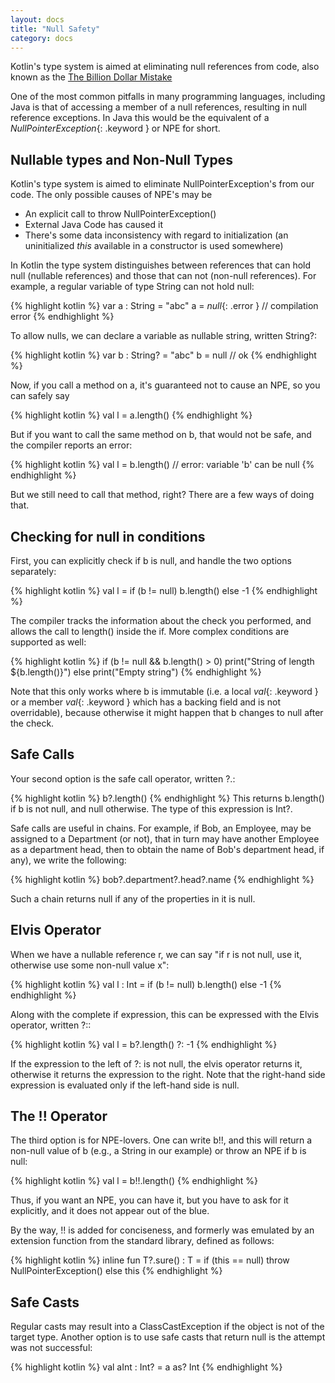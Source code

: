 ```yaml
---
layout: docs
title: "Null Safety"
category: docs
---
```


Kotlin's type system is aimed at eliminating null references from code, also known as the [The Billion Dollar Mistake](http://qconlondon.com/london-2009/presentation/Null+References:+The+Billion+Dollar+Mistake)

One of the most common pitfalls in many programming languages, including Java is that of accessing a member of a null references, resulting in null reference exceptions. In Java this
would be the equivalent of a *NullPointerException*{: .keyword } or NPE for short.

## Nullable types and Non-Null Types

Kotlin's type system is aimed to eliminate NullPointerException's from our code. The only possible causes of NPE's may be

* An explicit call to throw NullPointerException()
* External Java Code has caused it
* There's some data inconsistency with regard to initialization (an uninitialized *this* available in a constructor is used somewhere)

In Kotlin the type system distinguishes between references that can hold null (nullable references) and those that can not (non-null references).
For example, a regular variable of type String can not hold null:

{% highlight kotlin %}
var a : String = "abc"
a = *null*{: .error } // compilation error
{% endhighlight %}

To allow nulls, we can declare a variable as nullable string, written String?:

{% highlight kotlin %}
var b : String? = "abc"
b = null // ok
{% endhighlight %}

Now, if you call a method on a, it's guaranteed not to cause an NPE, so you can safely say

{% highlight kotlin %}
val l = a.length()
{% endhighlight %}

But if you want to call the same method on b, that would not be safe, and the compiler reports an error:

{% highlight kotlin %}
val l = b.length() // error: variable 'b' can be null
{% endhighlight %}

But we still need to call that method, right? There are a few ways of doing that.

## Checking for null in conditions

First, you can explicitly check if b is null, and handle the two options separately:

{% highlight kotlin %}
val l = if (b != null) b.length() else -1
{% endhighlight %}

The compiler tracks the information about the check you performed, and allows the call to length() inside the if. More complex conditions are supported as well:

{% highlight kotlin %}
if (b != null && b.length() > 0)
  print("String of length ${b.length()}")
else
  print("Empty string")
{% endhighlight %}

Note that this only works where b is immutable (i.e. a local *val*{: .keyword } or a member *val*{: .keyword } which has a backing field and is not overridable), because otherwise it might happen that b changes to null after the check.

## Safe Calls

Your second option is the safe call operator, written ?.:

{% highlight kotlin %}
b?.length()
{% endhighlight %}
This returns b.length() if b is not null, and null otherwise. The type of this expression is Int?.

Safe calls are useful in chains. For example, if Bob, an Employee, may be assigned to a Department (or not), that in turn may have another Employee as a department head, then to obtain the name of Bob's department head, if any), we write the following:

{% highlight kotlin %}
bob?.department?.head?.name
{% endhighlight %}

Such a chain returns null if any of the properties in it is null.

## Elvis Operator

When we have a nullable reference r, we can say "if r is not null, use it, otherwise use some non-null value x":

{% highlight kotlin %}
val l : Int = if (b != null) b.length() else -1
{% endhighlight %}

Along with the complete if expression, this can be expressed with the Elvis operator, written ?::

{% highlight kotlin %}
val l = b?.length() ?: -1
{% endhighlight %}

If the expression to the left of ?: is not null, the elvis operator returns it, otherwise it returns the expression to the right. Note that the right-hand side expression is evaluated only if the left-hand side is null.

## The !! Operator

The third option is for NPE-lovers. One can write b!!, and this will return a non-null value of b (e.g., a String in our example) or throw an NPE if b is null:

{% highlight kotlin %}
val l = b!!.length()
{% endhighlight %}

Thus, if you want an NPE, you can have it, but you have to ask for it explicitly, and it does not appear out of the blue.

By the way, !! is added for conciseness, and formerly was emulated by an extension function from the standard library, defined as follows:

{% highlight kotlin %}
inline fun <T : Any> T?.sure() : T =
  if (this == null)
    throw NullPointerException()
  else
    this
{% endhighlight %}

## Safe Casts

Regular casts may result into a ClassCastException if the object is not of the target type. Another option is to use safe casts that return null is the attempt was not successful:

{% highlight kotlin %}
val aInt : Int? = a as? Int
{% endhighlight %}

